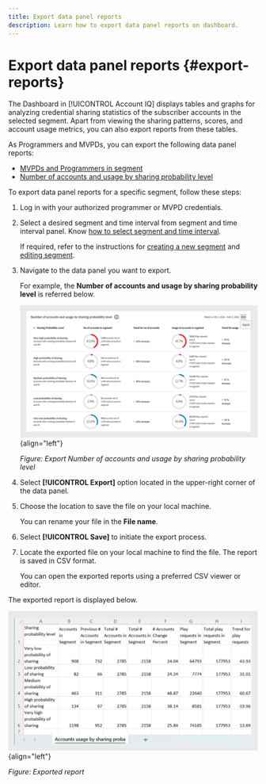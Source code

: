 ```yaml
---
title: Export data panel reports
description: Learn how to export data panel reports on dashboard.
---
```

# Export data panel reports {#export-reports}

The Dashboard in [!UICONTROL Account IQ] displays tables and graphs for analyzing credential sharing statistics of the subscriber accounts in the selected segment. Apart from viewing the sharing patterns, scores, and account usage metrics, you can also export reports from these tables.

As Programmers and MVPDs, you can export the following data panel reports:

* [MVPDs and Programmers in segment](data-panels.md#mvpds-programmers-segment) 
* [Number of accounts and usage by sharing probability level](data-panels.md#number-of-accounts-usage-sharing-probability)

To export data panel reports for a specific segment, follow these steps:

1. Log in with your authorized programmer or MVPD credentials.
1. Select a desired segment and time interval from segment and time interval panel. Know [how to select segment and time interval](segments-timeinterval.md).

   If required, refer to the instructions for [creating a new segment](work-with-segments.md#create-new-segment) and [editing segment](work-with-segments.md#create-new-segment).

1. Navigate to the data panel you want to export. 

   For example, the **Number of accounts and usage by sharing probability level** is referred below.

   ![Export Number of accounts and usage by sharing probability level](assets/export-report.png){align="left"}

   *Figure: Export Number of accounts and usage by sharing probability level*

1. Select **[!UICONTROL Export]** option located in the upper-right corner of the data panel.
1. Choose the location to save the file on your local machine.

   You can rename your file in the **File name**.

1. Select **[!UICONTROL Save]** to initiate the export process.

1. Locate the exported file on your local machine to find the file. The report is saved in CSV format. 

   You can open the exported reports using a preferred CSV viewer or editor.

The exported report is displayed below.

   ![Exported report](assets/exported-report.png){align="left"}

   *Figure: Exported report*
